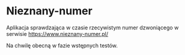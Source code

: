 # Nieznany-numer
Aplikacja sprawdzająca w czasie rzecywistym numer dzwoniącego w serwisie https://www.nieznany-numer.pl/

Na chwilę obecną w fazie wstępnych testów.

